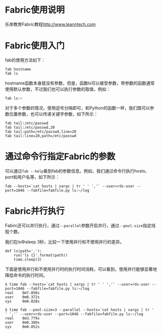 # Fabric使用说明

乐岸教育Fabric教程<http://www.leanntech.com>

# Fabric使用入门

fab的使用方法如下：

    fab hostname
    fab ls

hostname函数本身就没有参数，但是，函数ls可以接受参数，带参数的函数通常使用默认参数，不过我们也可以执行参数的取值，例如：

    fab ls:~

对于多个参数的情况，使用逗号分隔即可，和Python的函数一样，我们既可以参数位置参数，也可以传递关键字参数，如下所示：

    fab tail:/etc/passwd
    fab tail:/etc/passwd,20
    fab tail:path=/etc/passwd,line=20
    fab tail:line=20,path=/etc/passwd

# 通过命令行指定Fabric的参数

可以通过`fab --help`看到fab的参数信息。例如，我们通过命令行执行hosts、port和用户名等，如下所示：

    fab --hosts=`cat hosts | xargs | tr ' ' ','` --user=rds-user --port=1046 --fabfile=fabfile.py ls:~/log

# Fabric并行执行

Fabirc还可以并行执行，通过`--parallel`参数开启并行，通过`--pool-size`指定线程个数。

我们在ls中sleep 3秒，比较一下使用并行和不使用并行的差异。

    def ls(path='.'):
        run('ls {}'.format(path))
        time.sleep(3)

下面是使用并行和不使用并行时的执行时间消耗，可以看到，使用并行能够显著地降低命令的执行时间。

    $ time fab --hosts=`cat hosts | xargs | tr ' ' ','` --user=rds-user --port=1046 --fabfile=fabfile.py ls:~/log
    real    0m7.050s
    user    0m0.372s
    sys     0m0.028s
    
    $ time fab --pool-size=3 --parallel --hosts=`cat hosts | xargs | tr ' ' ','` --user=rds-user --port=1046 --fabfile=fabfile.py ls:~/log
    real    0m3.779s
    user    0m0.380s
    sys     0m0.052s
